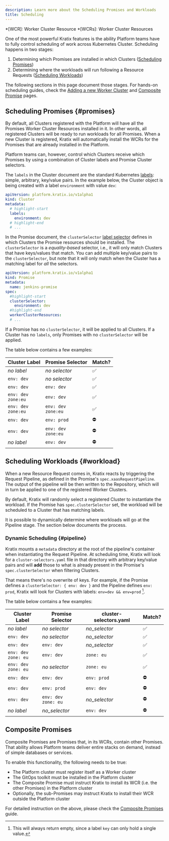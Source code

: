 ```yaml
---
description: Learn more about the Scheduling Promises and Workloads
title: Scheduling
---
```


*[WCR]: Worker Cluster Resource
*[WCRs]: Worker Cluster Resources

One of the most powerful Kratix features is the ability Platform teams have to
fully control scheduling of work across Kubernetes Cluster. Scheduling happens
in two stages:

1. Determining which Promises are installed in which Clusters ([Scheduling
   Promises](#promises))
1. Determining where the workloads will run following a Resource Requests ([Scheduling Workloads](#workloads))

The following sections in this page document those stages. For hands-on scheduling guides,
check the [Adding a new Worker Cluster](../../guides/scheduling-clusters) and [Composite
Promise](../../guides/composite-promises) pages.

## Scheduling Promises {#promises}

By default, all Clusters registered with the Platform will have all the Promises Worker
Cluster Resources installed in it. In other words, all registered Clusters will be ready
to run workloads for all Promises. When a new Cluster is registered, Kratix will
automatically install the WCRs for the Promises that are already installed in the
Platform.

Platform teams can, however, control which Clusters receive which Promises by using a
combination of Cluster labels and Promise Cluster selectors.

The `labels` in the Cluster document are the standard Kubernetes
[labels](https://kubernetes.io/docs/concepts/overview/working-with-objects/labels/):
simple, arbitrary, key/value pairs. In the example below, the Cluster object is being
created with a label `environment` with value `dev`:


```yaml title="worker-cluster-2.yaml"
apiVersion: platform.kratix.io/v1alpha1
kind: Cluster
metadata:
  # highlight-start
  labels:
    environment: dev
  # highlight-end
  # ...
```

In the Promise document, the `clusterSelector` [label
selector](https://kubernetes.io/docs/concepts/overview/working-with-objects/labels/#label-selectors)
defines in which Clusters the Promise resources should be installed. The `clusterSelector`
is a _equality-based_ selector, i.e., it will only match Clusters that have keys/values
that match. You can add multiple key/value pairs to the `clusterSelector`, but note that
it will only match when the Cluster has a matching label for _all_ the selectors.

```yaml title=jenkins-promise.yaml
apiVersion: platform.kratix.io/v1alpha1
kind: Promise
metadata:
  name: jenkins-promise
spec:
  #highlight-start
  clusterSelector:
    environment: dev
  #highlight-end
  workerClusterResources:
  # ...
```

If a Promise has no `clusterSelector`, it will be applied to all Clusters. If a Cluster
has no `labels`, only Promises with no `clusterSelector` will be applied.

The table below contains a few examples:

  Cluster Label                  |  Promise Selector               |  Match?
---------------------------------|---------------------------------|-------
  _no label_                     |  _no selector_                  |  ✅
  `env: dev`                     |  _no selector_                  |  ✅
  `env: dev`                     |  `env: dev`                     |  ✅
  `env: dev` <br /> `zone:eu`    |  `env: dev`                     |  ✅
  `env: dev` <br /> `zone:eu`    |  `env: dev` <br /> `zone:eu` |  ✅
  `env: dev`                     |  `env: prod`                    |  ⛔️
  `env: dev`                     |  `env: dev` <br /> `zone:eu` |  ⛔️
   _no label_                    |  `env: dev`                     |  ⛔️

## Scheduling Workloads {#workload}

When a new Resource Request comes in, Kratix reacts by triggering the Request Pipeline, as
defined in the Promise's `spec.xaasRequestPipeline`. The output of the pipeline will be
then written to the Repository, which will in turn be applied to one of the registered
Worker Clusters.

By default, Kratix will randomly select a registered Cluster to instantiate the workload.
If the Promise has `spec.clusterSelector` set, the workload will be scheduled to a Cluster
that has matching labels.

It is possible to dynamically determine where workloads will go at the Pipeline stage. The
section below documents the process.

### Dynamic Scheduling {#pipeline}

Kratix mounts a `metadata` directory at the root of the pipeline's container when
instantiating the Request Pipeline. At scheduling time, Kratix will look for a
`cluster-selectors.yaml` file in that directory with arbitrary key/value pairs and will
**add** those to what is already present in the Promise's `spec.clusterSelector` when
filtering Clusters.

That means there's no overwrite of keys. For example, if the Promise defines a
`clusterSelector: { env: dev }` and the Pipeline defines `env: prod`, Kratix will look for
Clusters with labels: `env=dev && env=prod` [^1].

[^1]: This will always return empty, since a label `key` can only hold a single value.

The table below contains a few examples:

  Cluster Label                  |  Promise Selector               | cluster-selectors.yaml | Match?
---------------------------------|---------------------------------| ---------------------- | -------
  _no label_                     |  _no selector_                  | _no_selector_          | ✅
  `env: dev`                     |  _no selector_                  | _no_selector_          | ✅
  `env: dev`                     |  `env: dev`                     | _no_selector_          | ✅
  `env: dev` <br /> `zone: eu`   |  `env: dev`                     | `zone: eu`             | ✅
  `env: dev` <br /> `zone: eu`   |  _no selector_                  | `zone: eu`             | ✅
  `env: dev`                     |  `env: dev`                     | `env: prod`            | ⛔️
  `env: dev`                     |  `env: prod`                    | `env: dev`             | ⛔️
  `env: dev`                     |  `env: dev` <br /> `zone: eu`   | _no_selector_          | ⛔️
   _no label_                    |  _no_selector_                  | `env: dev`             | ⛔️


## Composite Promises

Composite Promises are Promises that, in its WCRs, contain other Promises. That ability
allows Platform teams deliver entire stacks on demand, instead of simple databases or
services.

To enable this functionality, the following needs to be true:

* The Platform cluster must register itself as a Worker cluster
* The GitOps toolkit must be installed in the Platform cluster
* The Composite Promise must instruct Kratix to install its WCR (i.e. the other Promises)
  in the Platform cluster
* Optionally, the sub-Promises may instruct Kratix to install their WCR outside the
  Platform cluster

For detailed instruction on the above, please check the [Composite
Promises](../../guides/composite-promises) guide.
